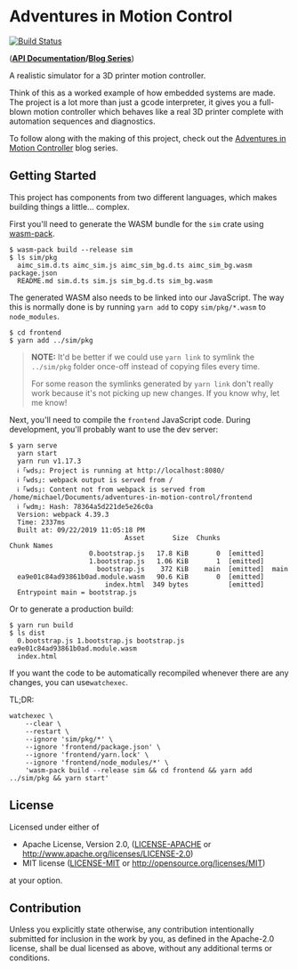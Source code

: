 # Adventures in Motion Control

[![Build Status](https://travis-ci.com/Michael-F-Bryan/adventures-in-motion-control.svg?branch=master)](https://travis-ci.com/Michael-F-Bryan/adventures-in-motion-control)

(**[API Documentation][api-docs]/[Blog Series][blog]**)

A realistic simulator for a 3D printer motion controller.

Think of this as a worked example of how embedded systems are made. The project
is a lot more than just a gcode interpreter, it gives you a full-blown motion
controller which behaves like a real 3D printer complete with automation 
sequences and diagnostics.

To follow along with the making of this project, check out the [Adventures in
Motion Controller][blog] blog series.

## Getting Started

This project has components from two different languages, which makes
building things a little... complex.

First you'll need to generate the WASM bundle for the `sim` crate using
[wasm-pack][wp].

```console
$ wasm-pack build --release sim
$ ls sim/pkg 
  aimc_sim.d.ts aimc_sim.js aimc_sim_bg.d.ts aimc_sim_bg.wasm package.json
  README.md sim.d.ts sim.js sim_bg.d.ts sim_bg.wasm
```

The generated WASM also needs to be linked into our JavaScript. The way this
is normally done is by running `yarn add` to copy `sim/pkg/*.wasm` to 
`node_modules`.

```console
$ cd frontend
$ yarn add ../sim/pkg
```

> **NOTE:** It'd be better if we could use `yarn link` to symlink the 
> `../sim/pkg` folder once-off instead of copying files every time.
> 
> For some reason the symlinks generated by `yarn link` don't really work
> because it's not picking up new changes. If you know why, let me know!

Next, you'll need to compile the `frontend` JavaScript code. During development,
you'll probably want to use the dev server:

```console
$ yarn serve
  yarn start
  yarn run v1.17.3
  ℹ ｢wds｣: Project is running at http://localhost:8080/
  ℹ ｢wds｣: webpack output is served from /
  ℹ ｢wds｣: Content not from webpack is served from /home/michael/Documents/adventures-in-motion-control/frontend
  ℹ ｢wdm｣: Hash: 78364a5d221de5e26c0a
  Version: webpack 4.39.3
  Time: 2337ms
  Built at: 09/22/2019 11:05:18 PM
                             Asset       Size  Chunks             Chunk Names
                    0.bootstrap.js   17.8 KiB       0  [emitted]  
                    1.bootstrap.js   1.06 KiB       1  [emitted]  
                      bootstrap.js    372 KiB    main  [emitted]  main
  ea9e01c84ad93861b0ad.module.wasm   90.6 KiB       0  [emitted]  
                        index.html  349 bytes          [emitted]  
  Entrypoint main = bootstrap.js
```

Or to generate a production build:

```console
$ yarn run build
$ ls dist 
  0.bootstrap.js 1.bootstrap.js bootstrap.js ea9e01c84ad93861b0ad.module.wasm
  index.html
```

If you want the code to be automatically recompiled whenever there are any 
changes, you can use`watchexec`.

TL;DR:

```console
watchexec \
    --clear \
    --restart \
    --ignore 'sim/pkg/*' \
    --ignore 'frontend/package.json' \
    --ignore 'frontend/yarn.lock' \
    --ignore 'frontend/node_modules/*' \
    'wasm-pack build --release sim && cd frontend && yarn add ../sim/pkg && yarn start'
```

## License

Licensed under either of

 * Apache License, Version 2.0, ([LICENSE-APACHE](LICENSE-APACHE) or
   http://www.apache.org/licenses/LICENSE-2.0)
 * MIT license ([LICENSE-MIT](LICENSE-MIT) or http://opensource.org/licenses/MIT)

at your option.

## Contribution

Unless you explicitly state otherwise, any contribution intentionally
submitted for inclusion in the work by you, as defined in the Apache-2.0
license, shall be dual licensed as above, without any additional terms or
conditions.

[blog]: http://adventures.michaelfbryan.com/tags/adventures-in-motion-control/
[api-docs]: https://michael-f-bryan.github.io/adventures-in-motion-control/
[wp]: https://github.com/rustwasm/wasm-pack
